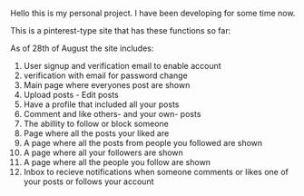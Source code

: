 Hello this is my personal project.
I have been developing for some time now.

This is a pinterest-type site that has these functions so far:

As of 28th of August the site includes:

1) User signup and verification email to enable account
2) verification with email for password change
3) Main page where everyones post are shown
4) Upload posts - Edit posts
5) Have a profile that included all your posts
6) Comment and like others- and your own- posts
7) The abillity to follow or block someone
8) Page where all the posts your liked are
9) A page where all the posts from people you followed are shown
10) A page where all your followers are shown
11) A page where all the people you follow are shown
12) Inbox to recieve notifications when someone comments or likes
one of your posts or follows your account
